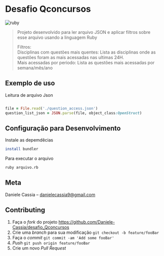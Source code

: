 
# Desafio Qconcursos
![ruby](https://user-images.githubusercontent.com/39657037/100154328-29fded00-2e84-11eb-998e-194fd8b65d20.png)

> Projeto desenvolvido para ler arquivo JSON e aplicar filtros sobre esse arquivo usando a linguagem Ruby <p>
>Filtros: <br>
>Disciplinas com questões mais quentes: Lista as disciplinas onde as questões foram as mais acessadas nas ultimas 24H. <br>
>Mais acessadas por periodo: Lista as questões mais acessadas por semana/mês/ano

	
## Exemplo de uso	

Leitura de arquivo Json
```ruby

file = File.read('./question_access.json')
question_list_json = JSON.parse(file, object_class:OpenStruct)
```



## Configuração para Desenvolvimento

 Instale as depemdêcias
```sh	
install bundler	
```	
Para executar o arquivo
```sh
ruby arquivo.rb
```	


## Meta	
Daniele Cassia – danielecassia9@gmail.com	<br>


## Contributing

1. Faça o _fork_ do projeto <https://github.com/Daniele-Cassia/desafio_Qconcursos>
2. Crie uma _branch_ para sua modificação `git checkout -b feature/fooBar`
3. Faça o _commit_ `git commit -am 'Add some fooBar'`
4. _Push_ `git push origin feature/fooBar`
5. Crie um novo _Pull Request_

